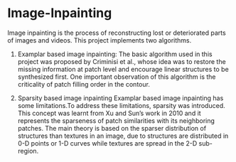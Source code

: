 # Image-Inpainting 
Image inpainting is the process of reconstructing lost or deteriorated parts of images and videos.
This project implements two algorithms. 
1. Examplar based image inpainting:
The basic algorithm used in this project was proposed by Criminisi et al., whose idea was to restore the missing information  at  patch  level and encourage linear structures to  be synthesized first. One important observation of this algorithm is the criticality of patch filling order in the contour. 

2. Sparsity based image inpainting 
Examplar based image inpainting has some limitations.To address these limitations, sparsity was introduced. This concept was learnt from Xu and Sun’s work in 2010 and it represents the sparseness of patch similarities with its neighboring patches. The main theory is based on the sparser distribution of structures than textures in an image, due to structures are distributed in 0-D points or 1-D curves while textures are spread in the 2-D sub-region.

